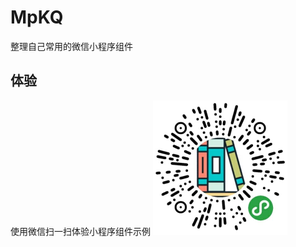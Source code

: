 # MpKQ
整理自己常用的微信小程序组件
## 体验
使用微信扫一扫体验小程序组件示例 
<img src="https://raw.githubusercontent.com/poemflower/MpKQ/master/doc/wx_code.png" style="zoom:50%" alt="微信小程序">
